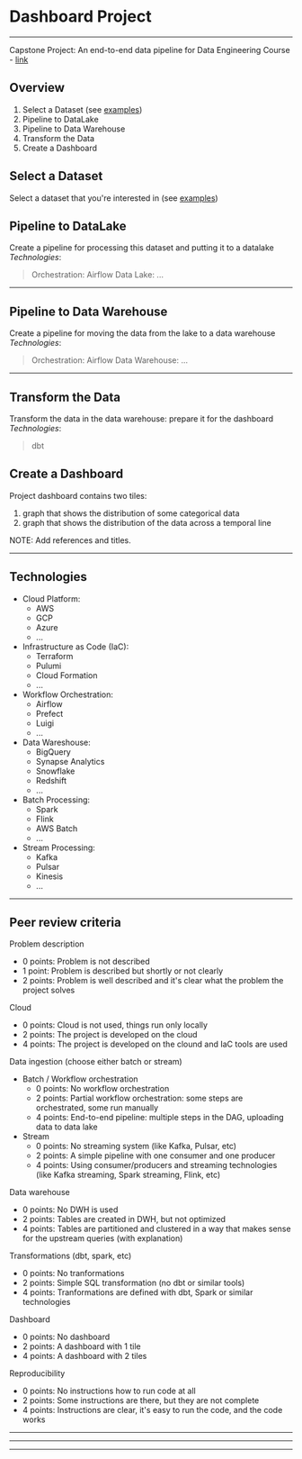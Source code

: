 # Dashboard Project
---
Capstone Project: An end-to-end data pipeline for Data Engineering Course - [link](https://github.com/DataTalksClub/data-engineering-zoomcamp)

## Overview
1. Select a Dataset (see [examples](https://github.com/DataTalksClub/data-engineering-zoomcamp/blob/main/week_7_project/datasets.md))
1. Pipeline to DataLake
1. Pipeline to Data Warehouse
1. Transform the Data
1. Create a Dashboard

## Select a Dataset
Select a dataset that you're interested in (see [examples](https://github.com/DataTalksClub/data-engineering-zoomcamp/blob/main/week_7_project/datasets.md))


## Pipeline to DataLake
Create a pipeline for processing this dataset and putting it to a datalake
_Technologies_:
> Orchestration: Airflow
> Data Lake: ...

---

## Pipeline to Data Warehouse
Create a pipeline for moving the data from the lake to a data warehouse
_Technologies_:
> Orchestration: Airflow
> Data Warehouse: ...

---

## Transform the Data
Transform the data in the data warehouse: prepare it for the dashboard
_Technologies_:
 > dbt

## Create a Dashboard

Project dashboard contains two tiles:
1. graph that shows the distribution of some categorical data
1. graph that shows the distribution of the data across a temporal line

NOTE: Add references and titles.

---

## Technologies
- Cloud Platform:
    - AWS
    - GCP
    - Azure
    - ...
- Infrastructure as Code (IaC): 
    - Terraform
    - Pulumi
    - Cloud Formation
    - ...
- Workflow Orchestration:
    - Airflow
    - Prefect
    - Luigi
    - ...
- Data Wareshouse:
    - BigQuery
    - Synapse Analytics
    - Snowflake
    - Redshift
    - ...
- Batch Processing:
    - Spark
    - Flink
    - AWS Batch
    - ...
- Stream Processing:
    - Kafka
    - Pulsar
    - Kinesis
    - ...

---

## Peer review criteria
Problem description
- 0 points: Problem is not described
- 1 point: Problem is described but shortly or not clearly
- 2 points: Problem is well described and it's clear what the problem the project solves

Cloud
- 0 points: Cloud is not used, things run only locally
- 2 points: The project is developed on the cloud
- 4 points: The project is developed on the clound and IaC tools are used

Data ingestion (choose either batch or stream)
- Batch / Workflow orchestration
    - 0 points: No workflow orchestration
    - 2 points: Partial workflow orchestration: some steps are orchestrated, some run manually
    - 4 points: End-to-end pipeline: multiple steps in the DAG, uploading data to data lake
- Stream
    - 0 points: No streaming system (like Kafka, Pulsar, etc)
    - 2 points: A simple pipeline with one consumer and one producer
    - 4 points: Using consumer/producers and streaming technologies (like Kafka streaming, Spark streaming, Flink, etc)

Data warehouse
- 0 points: No DWH is used
- 2 points: Tables are created in DWH, but not optimized
- 4 points: Tables are partitioned and clustered in a way that makes sense for the upstream queries (with explanation)

Transformations (dbt, spark, etc)
- 0 points: No tranformations
- 2 points: Simple SQL transformation (no dbt or similar tools)
- 4 points: Tranformations are defined with dbt, Spark or similar technologies

Dashboard
- 0 points: No dashboard
- 2 points: A dashboard with 1 tile
- 4 points: A dashboard with 2 tiles

Reproducibility
- 0 points: No instructions how to run code at all
- 2 points: Some instructions are there, but they are not complete
- 4 points: Instructions are clear, it's easy to run the code, and the code works

---
---
---
